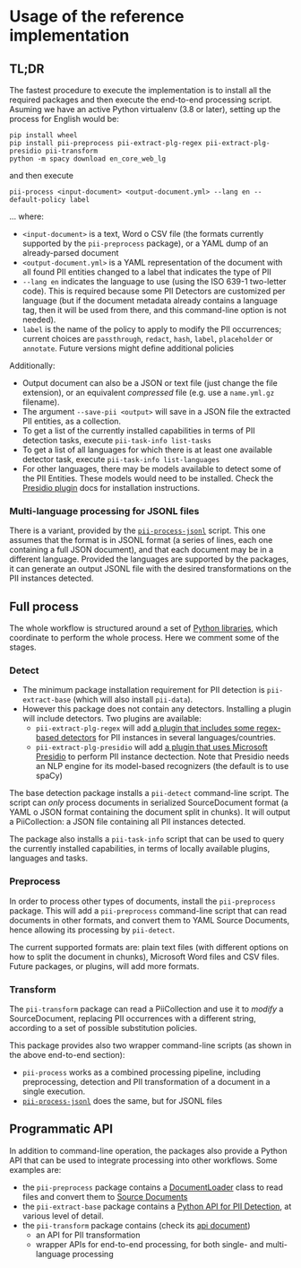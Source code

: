 # Usage of the reference implementation

## TL;DR

The fastest procedure to execute the implementation is to install all the
required packages and then execute the end-to-end processing script. Asuming
we have an active Python virtualenv (3.8 or later), setting up the process for
English would be:

```
pip install wheel
pip install pii-preprocess pii-extract-plg-regex pii-extract-plg-presidio pii-transform
python -m spacy download en_core_web_lg
```

and then execute

```
pii-process <input-document> <output-document.yml> --lang en --default-policy label
```

... where:

 * `<input-document>` is a text, Word o CSV file (the formats currently supported by
   the `pii-preprocess` package), or a YAML dump of an already-parsed document
 * `<output-document.yml>` is a YAML representation of the document with
   all found PII entities changed to a label that indicates the type of PII
 * `--lang en` indicates the language to use (using the ISO 639-1 two-letter
   code). This is required because some PII Detectors are customized per
   language (but if the document metadata already contains a language tag, then
   it will be used from there, and this command-line option is not needed).
 * `label` is the name of the policy to apply to modify the PII occurrences;
   current choices are `passthrough`, `redact`, `hash`, `label`,
   `placeholder` or `annotate`.  Future versions might define additional
   policies
   
Additionally:

 * Output document can also be a JSON or text file (just change the file
   extension), or an equivalent _compressed_ file (e.g. use a `name.yml.gz` filename).
 * The argument `--save-pii <output>` will save in a JSON file the extracted
   PII entities, as a collection.
 * To get a list of the currently installed capabilities in terms of PII
   detection tasks, execute `pii-task-info list-tasks`
 * To get a list of all languages for which there is at least one available
   detector task, execute `pii-task-info list-languages`
 * For other languages, there may be models available to detect some of the
   PII Entities. These models would need to be installed. Check the [Presidio
   plugin] docs for installation instructions.


### Multi-language processing for JSONL files

There is a variant, provided by the [`pii-process-jsonl`] script. This one
assumes that the format is in JSONL format (a series of lines, each one
containing a full JSON document), and that each document may be in a different
language. Provided the languages are supported by the packages, it can
generate an output JSONL file with the desired transformations on the PII
instances detected.


## Full process

The whole workflow is structured around a set of [Python libraries], which
coordinate to perform the whole process. Here we comment some of the stages.

### Detect

* The minimum package installation requirement for PII detection is 
  `pii-extract-base` (which will also install `pii-data`). 
* However this package does not contain any detectors. Installing a plugin
  will include detectors. Two plugins are available:
    - `pii-extract-plg-regex` will add [a plugin that includes some
	  regex-based detectors] for PII instances in several languages/countries.
    - `pii-extract-plg-presidio` will add [a plugin that uses Microsoft
	  Presidio] to perform PII instance dectection. Note that Presidio needs
	  an NLP engine for its model-based recognizers (the default is to use
	  spaCy)

The base detection package installs a `pii-detect` command-line script. The
script can *only* process documents in serialized SourceDocument format (a
YAML o JSON format containing the document split in chunks). It will output
a PiiCollection: a JSON file containing all PII instances detected.

The package also installs a `pii-task-info` script that can be used to query
the currently installed capabilities, in terms of locally available plugins,
languages and tasks.


### Preprocess

In order to process other types of documents, install the `pii-preprocess`
package. This will add a `pii-preprocess` command-line script that can read
documents in other formats, and convert them to YAML Source Documents, hence
allowing its processing by `pii-detect`.

The current supported formats are: plain text files (with different options on
how to split the document in chunks), Microsoft Word files and CSV
files. Future packages, or plugins, will add more formats.


### Transform

The `pii-transform` package can read a PiiCollection and use it to _modify_
a SourceDocument, replacing PII occurrences with a different string, according to a set
of possible substitution policies.

This package provides also two wrapper command-line scripts (as shown in the above
end-to-end section):
* `pii-process` works as a combined processing pipeline, including preprocessing,
  detection and PII transformation of a document in a single execution.
* [`pii-process-jsonl`] does the same, but for JSONL files


## Programmatic API

In addition to command-line operation, the packages also provide a Python API
that can be used to integrate processing into other workflows. Some examples
are:

 * the `pii-preprocess` package contains a [DocumentLoader] class to read
   files and convert them to [Source Documents]
 * the `pii-extract-base` package contains a [Python API for PII Detection],
   at various level of detail.
 * the `pii-transform` package contains (check its [api document])
     - an API for PII transformation
     - wrapper APIs for end-to-end processing, for both single- and multi-language
	   processing


[a plugin that includes some regex-based detectors]: https://github.com/piisa/pii-extract-plg-regex
[a plugin that uses Microsoft Presidio]: https://github.com/piisa/pii-extract-plg-presidio
[Presidio plugin]: https://github.com/piisa/pii-extract-plg-presidio
[Python libraries]: libraries.md
[DocumentLoader]: https://github.com/piisa/pii-preprocess/tree/main/doc/loader.md
[Source Documents]: libraries.md#source-document
[Python API for PII Detection]: https://github.com/piisa/pii-extract-base/tree/main/doc/usage.md
[`pii-process-jsonl`]: https://github.com/piisa/pii-transform/tree/main/doc/jsonl.md
[api document]: https://github.com/piisa/pii-transform/tree/main/doc/api.md
